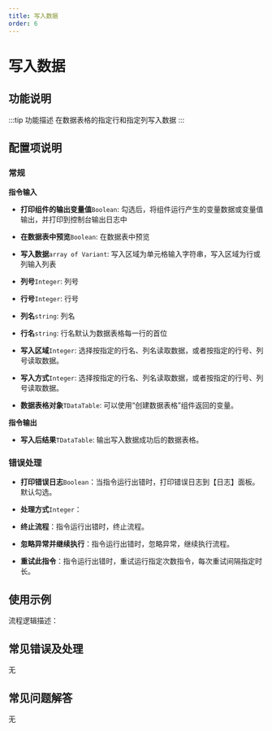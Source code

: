 ```yaml
---
title: 写入数据
order: 6
---
```


# 写入数据

## 功能说明

:::tip 功能描述
在数据表格的指定行和指定列写入数据
:::

## 配置项说明

### 常规

**指令输入**

- **打印组件的输出变量值**`Boolean`: 勾选后，将组件运行产生的变量数据或变量值输出，并打印到控制台输出日志中

- **在数据表中预览**`Boolean`: 在数据表中预览

- **写入数据**`array of Variant`: 写入区域为单元格输入字符串，写入区域为行或列输入列表

- **列号**`Integer`: 列号

- **行号**`Integer`: 行号

- **列名**`string`: 列名

- **行名**`string`: 行名默认为数据表格每一行的首位

- **写入区域**`Integer`: 选择按指定的行名、列名读取数据，或者按指定的行号、列号读取数据。

- **写入方式**`Integer`: 选择按指定的行名、列名读取数据，或者按指定的行号、列号读取数据。

- **数据表格对象**`TDataTable`: 可以使用“创建数据表格”组件返回的变量。


**指令输出**

- **写入后结果**`TDataTable`: 输出写入数据成功后的数据表格。

### 错误处理

- **打印错误日志**`Boolean`：当指令运行出错时，打印错误日志到【日志】面板。默认勾选。

- **处理方式**`Integer`：

 - **终止流程**：指令运行出错时，终止流程。

 - **忽略异常并继续执行**：指令运行出错时，忽略异常，继续执行流程。

 - **重试此指令**：指令运行出错时，重试运行指定次数指令，每次重试间隔指定时长。

## 使用示例

流程逻辑描述：

## 常见错误及处理

无

## 常见问题解答

无

